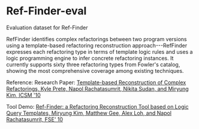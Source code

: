 # Ref-Finder-eval
Evaluation dataset for Ref-Finder 

RefFinder  identifies complex refactorings between two program versions using a template-based refactoring reconstruction approach---RefFinder expresses each refactoring type in terms of template logic rules and uses a logic programming engine to infer concrete refactoring instances. It currently supports sixty three refactoring types from Fowler's catalog, showing the most comprehensive coverage among existing techniques.

Reference:
Research Paper: [Template-based Reconstruction of Complex Refactorings, Kyle Prete, Napol Rachatasumrit, Nikita Sudan, and Miryung Kim, ICSM '10](http://web.cs.ucla.edu/~miryung/Publications/icsm10-reffinder.pdf)

Tool Demo: [Ref-Finder: a Refactoring Reconstruction Tool based on Logic Query Templates, Miryung Kim, Matthew Gee, Alex Loh, and Napol Rachatasumrit, FSE' 10](http://web.cs.ucla.edu/~miryung/Publications/fse10-reffindertool.pdf)

